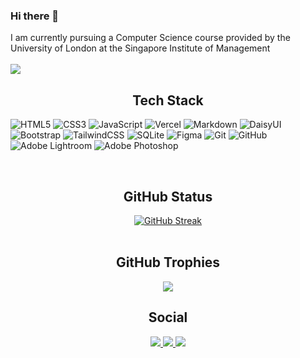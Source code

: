 ### Hi there 👋
I am currently pursuing a Computer Science course provided by the University of London at the Singapore Institute of Management</br></br>
[![](https://visitcount.itsvg.in/api?id=Jx1126&icon=5&color=12)](https://visitcount.itsvg.in)

<h2 align="center">
  Tech Stack
</h2> 
  
![HTML5](https://img.shields.io/badge/html5-%23E34F26.svg?style=for-the-badge&logo=html5&logoColor=white) 
![CSS3](https://img.shields.io/badge/css3-%231572B6.svg?style=for-the-badge&logo=css3&logoColor=white) 
![JavaScript](https://img.shields.io/badge/javascript-%23323330.svg?style=for-the-badge&logo=javascript&logoColor=%23F7DF1E) 
![Vercel](https://img.shields.io/badge/vercel-%23000000.svg?style=for-the-badge&logo=vercel&logoColor=white)
![Markdown](https://img.shields.io/badge/markdown-%23000000.svg?style=for-the-badge&logo=markdown&logoColor=white) 
![DaisyUI](https://img.shields.io/badge/daisyui-5A0EF8?style=for-the-badge&logo=daisyui&logoColor=white) 
![Bootstrap](https://img.shields.io/badge/bootstrap-%238511FA.svg?style=for-the-badge&logo=bootstrap&logoColor=white) 
![TailwindCSS](https://img.shields.io/badge/tailwindcss-%2338B2AC.svg?style=for-the-badge&logo=tailwind-css&logoColor=white) 
![SQLite](https://img.shields.io/badge/sqlite-%2307405e.svg?style=for-the-badge&logo=sqlite&logoColor=white) 
![Figma](https://img.shields.io/badge/figma-%23F24E1E.svg?style=for-the-badge&logo=figma&logoColor=white) 
![Git](https://img.shields.io/badge/git-%23F05033.svg?style=for-the-badge&logo=git&logoColor=white) 
![GitHub](https://img.shields.io/badge/github-%23121011.svg?style=for-the-badge&logo=github&logoColor=white)
![Adobe Lightroom](https://img.shields.io/badge/Adobe%20Lightroom-31A8FF.svg?style=for-the-badge&logo=Adobe%20Lightroom&logoColor=white) 
![Adobe Photoshop](https://img.shields.io/badge/adobe%20photoshop-%2331A8FF.svg?style=for-the-badge&logo=adobe%20photoshop&logoColor=white) 

<br>

<h2 align="center">
  GitHub Status
</h2>

<div align="center">
  <a href="https://git.io/streak-stats"><img src="https://streak-stats.demolab.com?user=Jx1126&theme=dark" alt="GitHub Streak" /></a>
</div>

<br>

<h2 align="center">
  GitHub Trophies
</h2>
<div align=center>
  <img src="https://github-profile-trophy.vercel.app/?username=jx1126&theme=onedark&no-frame=true"></img>
</div>


<h2 align="center">
  Social
</h2>

<div align="center">
  <a href="https://discord.com/users/316914863605678081">
    <img src="https://img.shields.io/badge/Discord-7289DA?style=for-the-badge&logo=discord&logoColor=white">
  </a>
  <a href="https://myanimelist.net/profile/Jx1126">
    <img src="https://img.shields.io/badge/Myanimelist-2E51A2?style=for-the-badge&logo=myanimelist&logoColor=white">
  </a>
  <a href="https://www.instagram.com/_jx1126/">
    <img src="https://img.shields.io/badge/Instagram-E4405F?style=for-the-badge&logo=instagram&logoColor=white">
  </a>
</div>

